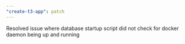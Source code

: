 ```yaml
---
"create-t3-app": patch
---
```


Resolved issue where database startup script did not check for docker daemon being up and running
